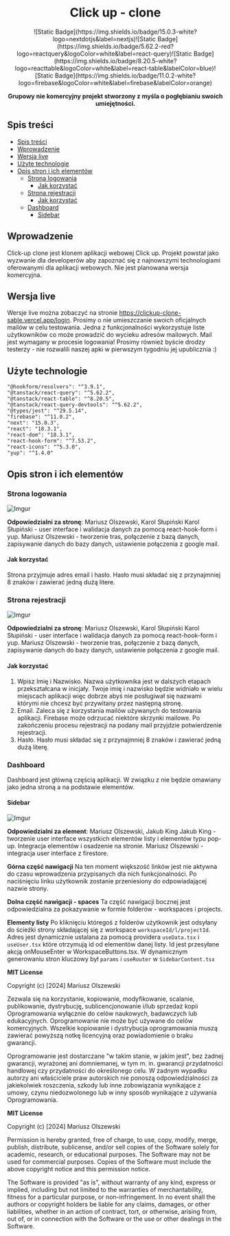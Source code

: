 <h1 align='center'>Click up - clone</h1>

<div align='center'> ![Static Badge](https://img.shields.io/badge/15.0.3-white?logo=nextdotjs&label=nextjs)![Static Badge](https://img.shields.io/badge/5.62.2-red?logo=reactquery&logoColor=white&label=react-query)![Static Badge](https://img.shields.io/badge/8.20.5-white?logo=reacttable&logoColor=white&label=react-table&labelColor=blue)![Static Badge](https://img.shields.io/badge/11.0.2-white?logo=firebase&logoColor=white&label=firebase&labelColor=orange)
</div>

 <p align='center'>
<b >Grupowy nie komercyjny projekt stworzony z myśla o pogłębianiu swoich umiejętności.</b>
</p>

## Spis treści

- [Spis treści](#spis-treści)
- [Wprowadzenie](#wprowadzenie)
- [Wersja live](#wersja-live)
- [Użyte technologie](#użyte-technologie)
- [Opis stron i ich elementów](#opis-stron-i-ich-elementów)
  - [Strona logowania](#strona-logowania)
    - [Jak korzystać](#jak-korzystać)
  - [Strona rejestracji](#strona-rejestracji)
    - [Jak korzystać](#jak-korzystać-1)
  - [Dashboard](#dashboard)
    - [Sidebar](#sidebar)

## Wprowadzenie

Click-up clone jest klonem aplikacji webowej Click up. Projekt powstał jako wyzwanie dla developerów aby zapoznać się z najnowszymi technologiami oferowanymi dla aplikacji webowych. Nie jest planowana wersja komercyjna.

## Wersja live

Wersje live można zobaczyć na stronie https://clickup-clone-sable.vercel.app/login. Prosimy o nie umieszczanie swoich oficjalnych mailów w celu testowania. Jedna z funkcjonalności wykorzystuje liste użytkowników co może prowadzić do wycieku adresów mailowych. Mail jest wymagany w procesie logowania! Prosimy również byście drodzy testerzy - nie rozwalili naszej apki w pierwszym tygodniu jej upublicznia :)

## Użyte technologie

    "@hookform/resolvers": "^3.9.1",
    "@tanstack/react-query": "^5.62.2",
    "@tanstack/react-table": "^8.20.5",
    "@tanstack/react-query-devtools": "^5.62.2",
    "@types/jest": "^29.5.14",
    "firebase": "^11.0.2",
    "next": "15.0.3",
    "react": "18.3.1",
    "react-dom": "18.3.1",
    "react-hook-form": "^7.53.2",
    "react-icons": "^5.3.0",
    "yup": "^1.4.0"

## Opis stron i ich elementów

### Strona logowania

![Imgur](https://i.imgur.com/a/Xnu0dxu.png)

**Odpowiedzialni za stronę**: Mariusz Olszewski, Karol Słupiński
Karol Słupiński - user interface i walidacja danych za pomocą react-hook-form i yup.
Mariusz Olszewski - tworzenie tras, połączenie z bazą danych, zapisywanie danych do bazy danych, ustawienie połączenia z google mail.

#### Jak korzystać

Strona przyjmuje adres email i hasło. Hasło musi składać się z przynajmniej 8 znaków i zawierać jedną dużą litere.

### Strona rejestracji

![Imgur](https://imgur.com/jvoLAfP)

**Odpowiedzialni za stronę**: Mariusz Olszewski, Karol Słupiński
Karol Słupiński - user interface i walidacja danych za pomocą react-hook-form i yup.
Mariusz Olszewski - tworzenie tras, połączenie z bazą danych, zapisywanie danych do bazy danych, ustawienie połączenia z google mail.

#### Jak korzystać

1. Wpisz Imię i Nazwisko. Nazwa użytkownika jest w dalszych etapach przekształcana w inicjały. Twoje imię i nazwisko będzie widniało w wielu miejscach aplikacji więc dobrze abyś nie posługiwał się nazwami którymi nie chcesz być przywitany przez następną stronę.
2. Email. Zaleca się z korzystania mailów używanych do testowania aplikacji. Firebase może odrzucać niektóre skrzynki mailowe. Po zakończeniu procesu rejestracji na podany mail przyjdzie potwierdzenie rejestracji.
3. Hasło. Hasło musi składać się z przynajmniej 8 znaków i zawierać jedną dużą literę.

### Dashboard

Dashboard jest główną częścią aplikacji. W związku z nie będzie omawiany jako jedna stroną a na podstawie elementów.

#### Sidebar

![Imgur](https://imgur.com/OD7nvDG)

**Odpowiedzialni za element**: Mariusz Olszewski, Jakub King
Jakub King - tworzenie user interface wszystkich elementów listy i elementów typu pop-up. Integracja elementów i osadzenie na stronie.
Mariusz Olszewski - integracja user interface z firestore.

**Górna część nawigacji**
Na ten moment większość linków jest nie aktywna do czasu wprowadzenia przypisanych dla nich funkcjonalności. Po naciśnięciu linku użytkownik zostanie przeniesiony do odpowiadającej nazwie strony.

**Dolna część nawigacji - spaces**
Ta część nawigacji bocznej jest odpowiedzialna za pokazywanie w formie folderów - workspaces i projects.

**Elementy listy**
Po kliknięciu któregoś z folderów użytkownik jest odsyłany do ścieżki strony składającej się z workspace `workspaceId/l/projectId`. Adres jest dynamicznie ustalana za pomocą providera `useData.tsx` i `useUser.tsx` które otrzymują id od elementów danej listy. Id jest przesyłane akcją onMouseEnter w WorkspaceButtons.tsx. W dynamicznym generowaniu stron kluczowy był `params` i `useRouter` w `SidebarContent.tsx`

**MIT License**

Copyright (c) [2024] Mariusz Olszewski

Zezwala się na korzystanie, kopiowanie, modyfikowanie, scalanie, publikowanie, dystrybucję, sublicencjonowanie i/lub sprzedaż kopii Oprogramowania wyłącznie do celów naukowych, badawczych lub edukacyjnych. Oprogramowanie nie może być używane do celów komercyjnych. Wszelkie kopiowanie i dystrybucja oprogramowania muszą zawierać powyższą notkę licencyjną oraz powiadomienie o braku gwarancji.

Oprogramowanie jest dostarczane "w takim stanie, w jakim jest", bez żadnej gwarancji, wyrażonej ani domniemanej, w tym m. in. gwarancji przydatności handlowej czy przydatności do określonego celu. W żadnym wypadku autorzy ani właściciele praw autorskich nie ponoszą odpowiedzialności za jakiekolwiek roszczenia, szkody lub inne zobowiązania wynikające z umowy, czynu niedozwolonego lub w inny sposób wynikające z używania Oprogramowania.

**MIT License**

Copyright (c) [2024] Mariusz Olszewski

Permission is hereby granted, free of charge, to use, copy, modify, merge, publish, distribute, sublicense, and/or sell copies of the Software solely for academic, research, or educational purposes. The Software may not be used for commercial purposes. Copies of the Software must include the above copyright notice and this permission notice.

The Software is provided "as is", without warranty of any kind, express or implied, including but not limited to the warranties of merchantability, fitness for a particular purpose, or non-infringement. In no event shall the authors or copyright holders be liable for any claims, damages, or other liabilities, whether in an action of contract, tort, or otherwise, arising from, out of, or in connection with the Software or the use or other dealings in the Software.
